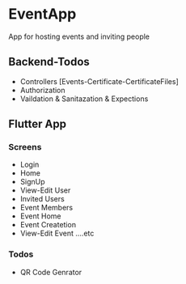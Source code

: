 # EventApp
<p> App for hosting events and inviting people </p>  

## Backend-Todos 
- Controllers [Events-Certificate-CertificateFiles]
- Authorization 
- Vaildation & Sanitazation & Expections 


## Flutter App
### Screens
- Login
- Home
- SignUp
- View-Edit User
- Invited Users
- Event Members
- Event Home
- Event Createtion
- View-Edit Event
....etc
### Todos
- QR Code Genrator







